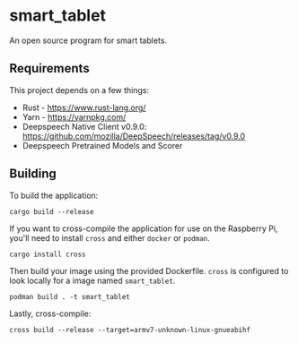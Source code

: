 # smart_tablet

An open source program for smart tablets.

## Requirements

This project depends on a few things:
* Rust - https://www.rust-lang.org/
* Yarn - https://yarnpkg.com/
* Deepspeech Native Client v0.9.0: https://github.com/mozilla/DeepSpeech/releases/tag/v0.9.0
* Deepspeech Pretrained Models and Scorer

## Building

To build the application:

```
cargo build --release
```

If you want to cross-compile the application for use on the Raspberry Pi, you'll need to install
`cross` and either `docker` or `podman`. 

```
cargo install cross
```

Then build your image using the provided Dockerfile. `cross` is configured to look locally for
a image named `smart_tablet`.

```
podman build . -t smart_tablet
```

Lastly, cross-compile:

```
cross build --release --target=armv7-unknown-linux-gnueabihf
```
